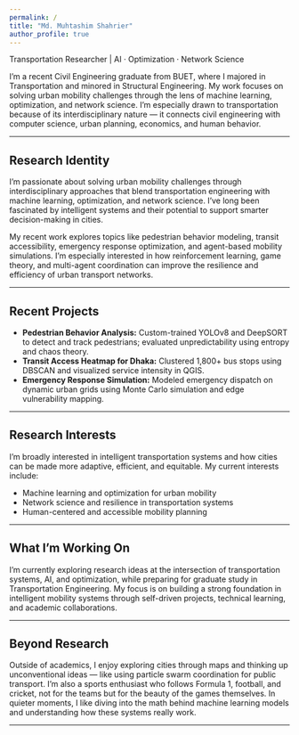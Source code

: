 ```yaml
---
permalink: /
title: "Md. Muhtashim Shahrier"
author_profile: true
---
```


Transportation Researcher | AI · Optimization · Network Science

I’m a recent Civil Engineering graduate from BUET, where I majored in Transportation and minored in Structural Engineering. My work focuses on solving urban mobility challenges through the lens of machine learning, optimization, and network science. I’m especially drawn to transportation because of its interdisciplinary nature — it connects civil engineering with computer science, urban planning, economics, and human behavior.

---

## Research Identity

I’m passionate about solving urban mobility challenges through interdisciplinary approaches that blend transportation engineering with machine learning, optimization, and network science. I’ve long been fascinated by intelligent systems and their potential to support smarter decision-making in cities.

My recent work explores topics like pedestrian behavior modeling, transit accessibility, emergency response optimization, and agent-based mobility simulations. I’m especially interested in how reinforcement learning, game theory, and multi-agent coordination can improve the resilience and efficiency of urban transport networks.

---

## Recent Projects

- **Pedestrian Behavior Analysis:** Custom-trained YOLOv8 and DeepSORT to detect and track pedestrians; evaluated unpredictability using entropy and chaos theory.  
- **Transit Access Heatmap for Dhaka:** Clustered 1,800+ bus stops using DBSCAN and visualized service intensity in QGIS.  
- **Emergency Response Simulation:** Modeled emergency dispatch on dynamic urban grids using Monte Carlo simulation and edge vulnerability mapping.  

---

## Research Interests

I’m broadly interested in intelligent transportation systems and how cities can be made more adaptive, efficient, and equitable. My current interests include:

- Machine learning and optimization for urban mobility  
- Network science and resilience in transportation systems  
- Human-centered and accessible mobility planning  

---

## What I’m Working On

I’m currently exploring research ideas at the intersection of transportation systems, AI, and optimization, while preparing for graduate study in Transportation Engineering. My focus is on building a strong foundation in intelligent mobility systems through self-driven projects, technical learning, and academic collaborations.

---

## Beyond Research

Outside of academics, I enjoy exploring cities through maps and thinking up unconventional ideas — like using particle swarm coordination for public transport. I’m also a sports enthusiast who follows Formula 1, football, and cricket, not for the teams but for the beauty of the games themselves. In quieter moments, I like diving into the math behind machine learning models and understanding how these systems really work.

---

